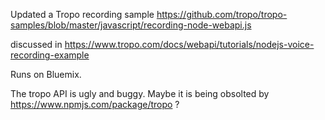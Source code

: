 Updated a Tropo recording sample https://github.com/tropo/tropo-samples/blob/master/javascript/recording-node-webapi.js

discussed in https://www.tropo.com/docs/webapi/tutorials/nodejs-voice-recording-example

Runs on Bluemix.

The tropo API is ugly and buggy. Maybe it is being obsolted by https://www.npmjs.com/package/tropo ?


